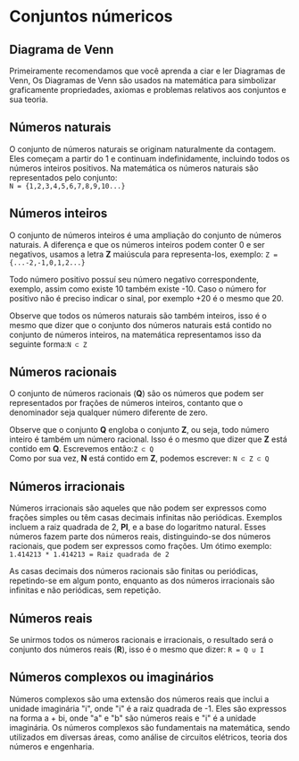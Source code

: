 # Conjuntos númericos

## Diagrama de Venn

Primeiramente recomendamos que você aprenda a ciar e ler Diagramas de Venn, Os Diagramas de Venn são usados na matemática para simbolizar graficamente propriedades, axiomas e problemas relativos aos conjuntos e sua teoria.

## Números naturais

O conjunto de números naturais se originam naturalmente da contagem. Eles começam a partir do 1 e continuam indefinidamente, incluindo todos os números inteiros positivos. Na matemática os números naturais são representados pelo conjunto:\
`N = {1,2,3,4,5,6,7,8,9,10...}`

## Números inteiros

O conjunto de números inteiros é uma ampliação do conjunto de números naturais. A diferença e que os números inteiros podem conter 0 e ser negativos, usamos a letra **Z** maiúscula para representa-los, exemplo: `Z = {...-2,-1,0,1,2...}`

Todo número positivo possuí seu número negativo correspondente, exemplo, assim como existe 10 também existe -10. Caso o número for positivo não é preciso indicar o sinal, por exemplo +20 é o mesmo que 20.

Observe que todos os números naturais são também inteiros, isso é o mesmo que dizer que o conjunto dos números naturais está contido no conjunto de números inteiros, na matemática representamos isso da seguinte forma:`N ⊂ Z`

## Números racionais

O conjunto de números racionais (**Q**) são os números que podem ser representados por frações de números inteiros, contanto que o denominador seja qualquer número diferente de zero.

Observe que o conjunto **Q** engloba o conjunto **Z**, ou seja, todo número inteiro é também um número racional. Isso é o mesmo que dizer que **Z** está contido em **Q**. Escrevemos então:`Z ⊂ Q`\
Como por sua vez, **N** está contido em **Z**, podemos escrever:
`N ⊂ Z ⊂ Q`

## Números irracionais

Números irracionais são aqueles que não podem ser expressos como frações simples ou têm casas decimais infinitas não periódicas. Exemplos incluem a raiz quadrada de 2, **PI**, e a base do logaritmo natural. Esses números fazem parte dos números reais, distinguindo-se dos números racionais, que podem ser expressos como frações. Um ótimo exemplo:
`1.414213 * 1.414213 = Raiz quadrada de 2`

As casas decimais dos números racionais são finitas ou periódicas, repetindo-se em algum ponto, enquanto as dos números irracionais são infinitas e não periódicas, sem repetição.

## Números reais

Se unirmos todos os números racionais e irracionais, o resultado será o conjunto dos números reais (**R**), isso é o mesmo que dizer:
`R = Q ∪ I`

## Números complexos ou imaginários

Números complexos são uma extensão dos números reais que inclui a unidade imaginária "i", onde "i" é a raiz quadrada de -1. Eles são expressos na forma a + bi, onde "a" e "b" são números reais e "i" é a unidade imaginária. Os números complexos são fundamentais na matemática, sendo utilizados em diversas áreas, como análise de circuitos elétricos, teoria dos números e engenharia.